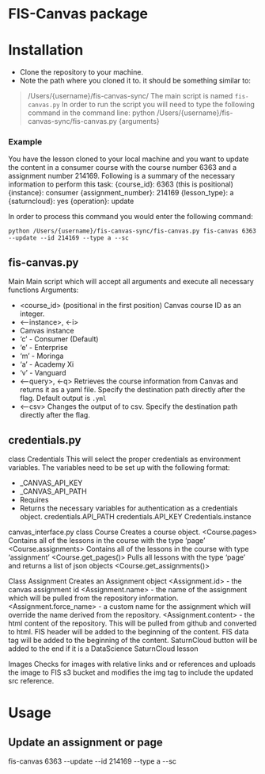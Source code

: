 # FIS-Canvas package

# Installation
- Clone the repository to your machine.
- Note the path where you cloned it to. it should be something similar to:
> /Users/{username}/fis-canvas-sync/
The main script is named `fis-canvas.py`
In order to run the script you will need to type the following command in the command line:
> python /Users/{username}/fis-canvas-sync/fis-canvas.py {arguments}

### Example
You have the lesson cloned to your local machine and you want to update the content in a consumer course with the course number 6363 and a assignment number 214169. Following is a summary of the necessary information to perform this task:
{course_id}: 6363 (this is positional)
{instance}: consumer
{assignment_number}: 214169
{lesson_type}: a
{saturncloud}: yes
{operation}: update

In order to process this command you would enter the following command:

`python /Users/{username}/fis-canvas-sync/fis-canvas.py fis-canvas 6363 --update --id 214169 --type a --sc`


## fis-canvas.py
Main 
Main script which will accept all arguments and execute all necessary functions
	Arguments:
* <course_id> 
(positional in the first position)
Canvas course ID as an integer.
* <--instance>, <-i>
 * Canvas instance
  * ‘c’ - Consumer
(Default)
  * ‘e’ - Enterprise
  * ‘m’ - Moringa
  * ‘a’ - Academy Xi
  * ‘v’ - Vanguard
* <--query>, <-q>
Retrieves the course information from Canvas and returns it as a yaml file. Specify the destination path directly after the flag. Default output is `.yml`
* <--csv>
Changes the output of <query> to csv. Specify the destination path directly after the flag.

## credentials.py
class Credentials
This will select the proper credentials as environment variables. The variables need to be set up with the following format:
* <INSTANCE>_CANVAS_API_KEY
* <INSTANCE>_CANVAS_API_PATH
* Requires <instance>
* Returns the necessary variables for authentication as a credentials object.
credentials.API_PATH
credentials.API_KEY
Credentials.instance

canvas_interface.py
class Course
Creates a course object.
<Course.pages>
Contains all of the lessons in the course with the type ‘page’
<Course.assignments>
Contains all of the lessons in the course with type ‘assignment’
<Course.get_pages()>
Pulls all lessons with the type ‘page’ and returns a list of json objects
<Course.get_assignments()>

Class Assignment
Creates an Assignment object
<Assignment.id> - the canvas assignment id
<Assignment.name> - the name of the assignment which will be pulled from the repository information.
<Assignment.force_name> - a custom name for the assignment which will override the name derived from the repository.
<Assignment.content> - the html content of the repository. This will be pulled from github and converted to html. 
FIS header will be added to the beginning of the content. 
FIS data tag will be added to the beginning of the content. 
SaturnCloud button will be added to the end if it is a DataScience SaturnCloud lesson

Images
Checks for images with relative links and or references and uploads the image to FIS s3 bucket and modifies the img tag to include the updated src reference.

# Usage

## Update an assignment or page
fis-canvas 6363 --update --id 214169 --type a --sc


